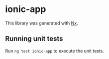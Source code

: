 # ionic-app

This library was generated with [Nx](https://nx.dev).

## Running unit tests

Run `ng test ionic-app` to execute the unit tests.
